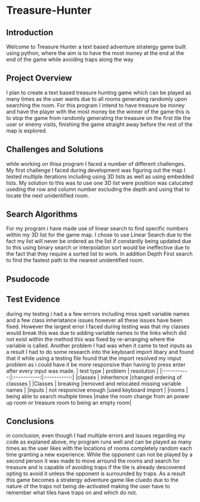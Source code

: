 # Treasure-Hunter
## Introduction
Welcome to Treasure Hunter a text based adventure stratergy game built using python, where the aim is to have the most money at the end at the end of the game while avoiding traps along the way
## Project Overview
I plan to create a text based treasure hunting game which can be played as many times as the user wants due to all rooms generating randomly upon searching the room. For this program I intend to have treasure be money and have the player with the most money be the winner of the game this is to stop the game from randomly generating the treasure on the first tile the user or enemy visits, finishing the game straight away before the rest of the map is explored.
## Challenges and Solutions
while working on thisa program I faced a number of different challenges. 
My first challenge I faced during development was figuring out the map I tested multiple iterations including using 3D lists as well as using embedded lists. My solution to this was to use one 3D list were positiion was calucated useding the row and column number excluding the depth and using that to locate the next unidentified room.
## Search Algorithms
For my program i have made use of linear search to find specific numbers within my 3D list for the game map. I chose to use Linear Search due to the fact my list will never be ordered as the list if constantly being updated due to this using binary search or interpolation sort would be ineffective due to the fact that they require a sorted list to work. In addition Depth First search to find the fastest path to the nearest unidentified room.
## Psudocode
## Test Evidence
during my testing i had a a few errrors including miss spelt variable names and a few class inheriatance issues however all these issues have been fixed. However the largest error I faced during testing was that my classes would break this was due to adding variable names to the links which did not exist within the method this was fixed by re-arranging where the variable is called. Another problem I had was when it came to text inputs as a result I had to do some research into the keyboard import libary and found that it while using a testing file found that the import resolved my imput problem as i could have it be more responsive than having to press enter after every input was made.
| test type       | problem     | resolution  |
|:-----------:|:-----------:|:-----------:|
|classes       | inheritence |changed ordering of classses |
|Classes       | breaking    |removed and relocated missing variable names |
|inputs        | not responcive enough |used keyboard import |
|rooms         | being able to search multiple times |make the room change from an power up room or treasure room to being an empty room|
## Conclusions
in conclusion, even though I had multiple errors and issues regarding my code as explaned above, my program runs well and can be played as many times as the user likes with the locations of rooms completely random each time granting a new experience. While the opponent can not be played by a second person it was made to move arround the rooms and search for treasure and is capable of avoiding traps if the tile is already descovered opting to avoid it unless the opponent is surrounded by traps. As a result this game becomes a stratergy adventure game like cluedo due to the nature of the traps not being de-activated making the user have to remember what tiles have traps on and which do not.
